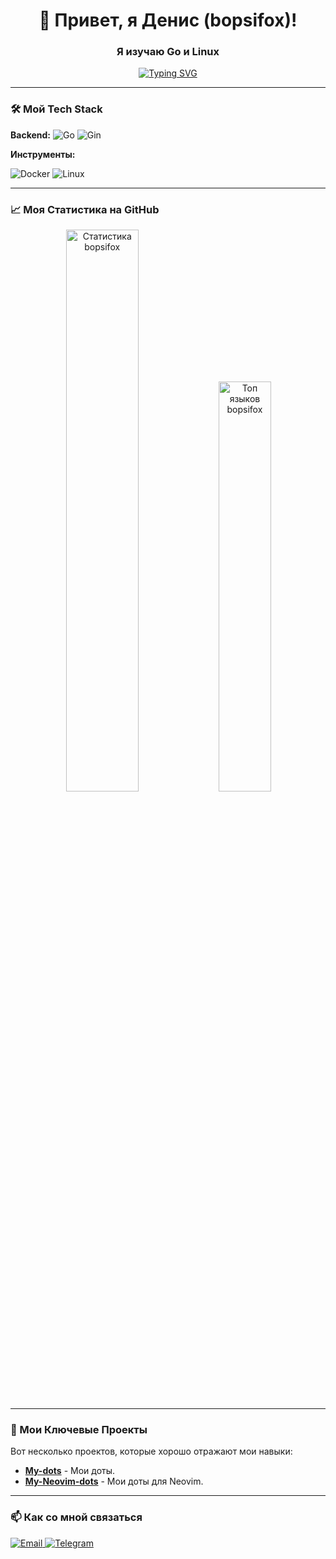 <h1 align="center">👋 Привет, я Денис (bopsifox)!</h1>
<h3 align="center">Я изучаю Go и Linux</h3>

<p align="center">
<a href="https://git.io/typing-svg"><img src="https://readme-typing-svg.herokuapp.com?font=Fira+Code&weight=999&pause=1000&color=CAD3F5&background=24273A&width=435&lines=%D0%9F%D1%80%D0%B8%D0%B2%D0%B5%D1%82!+%D0%AF+%D0%BB%D1%8E%D0%B1%D0%BB%D1%8E+Go.+%D0%90+%D1%82%D0%B0%D0%BA%D0%B6%D0%B5+Linux." alt="Typing SVG" /></a>

---

### 🛠️ Мой Tech Stack

**Backend:**
![Go](https://img.shields.io/badge/Go-00ADD8?style=for-the-badge&logo=go&logoColor=white)
![Gin](https://img.shields.io/badge/Gin-00ADD8?style=for-the-badge&logo=go&logoColor=white)

**Инструменты:**

![Docker](https://img.shields.io/badge/Docker-2CA5E0?style=for-the-badge&logo=docker&logoColor=white)
![Linux](https://img.shields.io/badge/Linux-FCC624?style=for-the-badge&logo=linux&logoColor=black)

---

### 📈 Моя Статистика на GitHub

<p align="center">
  <img src="https://github-readme-stats.vercel.app/api?username=bopsifox&show_icons=true&theme=radical&hide_border=true" alt="Статистика bopsifox" width="48%" />
  <img src="https://github-readme-stats.vercel.app/api/top-langs/?username=bopsifox&layout=compact&theme=radical&hide_border=true" alt="Топ языков bopsifox" width="41%" />
</p>

---

### 🚀 Мои Ключевые Проекты

Вот несколько проектов, которые хорошо отражают мои навыки:

- **[My-dots](https://github.com/bopsifox/My-dots)** - Мои доты.
- **[My-Neovim-dots](https://github.com/bopsifox/nvim-dots)** - Мои доты для Neovim.


---

### 📫 Как со мной связаться

<p align="left">
  <a href="mailto:kazukiobsidian@gmail.com">
    <img src="https://img.shields.io/badge/Email-D14836?style=for-the-badge&logo=gmail&logoColor=white" alt="Email"/>
  </a>
  <a href="https://t.me/bopsifox">
    <img src="https://img.shields.io/badge/Telegram-2CA5E0?style=for-the-badge&logo=telegram&logoColor=white" alt="Telegram"/>
  </a>
</p>
